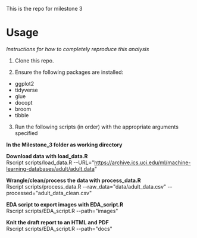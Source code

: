 
This is the repo for milestone 3


**Usage**
==================
_Instructions for how to completely reproduce this analysis_

1. Clone this repo.

2. Ensure the following packages are installed:

  - ggplot2
  - tidyverse
  - glue
  - docopt
  - broom
  - tibble


3. Run the following scripts (in order) with the appropriate arguments specified

**In the Milestone_3 folder as working directory**

 **Download data with load_data.R** \
  Rscript scripts/load_data.R --URL="https://archive.ics.uci.edu/ml/machine-learning-databases/adult/adult.data"
  
  **Wrangle/clean/process the data with process_data.R** \
  Rscript scripts/process_data.R --raw_data="data/adult_data.csv" --processed="adult_data_clean.csv"
  
  **EDA script to export images with EDA_script.R** \
  Rscript scripts/EDA_script.R --path="images"


  **Knit the draft report to an HTML and PDF** \
  Rscript scripts/EDA_script.R --path="docs"